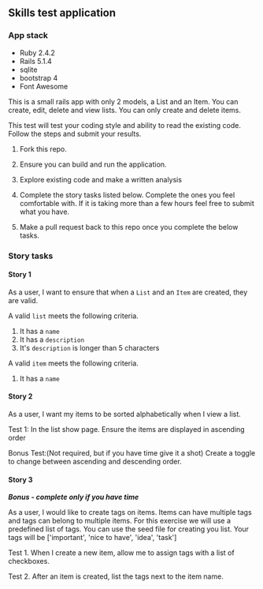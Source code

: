 ## Skills test application

### App stack
* Ruby 2.4.2
* Rails 5.1.4
* sqlite
* bootstrap 4
* Font Awesome

This is a small rails app with only 2 models, a List and an Item. You can create, edit, delete and view lists. You can only create and delete items.

This test will test your coding style and ability to read the existing code. Follow the steps and submit your results.

1. Fork this repo.

2. Ensure you can build and run the application.

3. Explore existing code and make a written analysis

4. Complete the story tasks listed below. Complete the ones you feel comfortable with. If it is taking more than a few hours feel free to submit what you have.

5. Make a pull request back to this repo once you complete the below tasks.


### Story tasks

#### Story 1

As a user, I want to ensure that when a `List` and an `Item` are created, they are valid.

A valid `list` meets the following criteria.

1. It has a `name`
2. It has a `description`
3. It's `description` is longer than 5 characters

A valid `item` meets the following criteria.

1. It has a `name`

#### Story 2

As a user, I want my items to be sorted alphabetically when I view a list.

Test 1: In the list show page. Ensure the items are displayed in ascending order

Bonus Test:(Not required, but if you have time give it a shot) Create a toggle to change between ascending and descending order.

#### Story 3 

***Bonus - ___complete only if you have time___***

As a user, I would like to create tags on items. Items can have multiple tags and tags can belong to multiple items. For this exercise we will use a predefined list of tags. You can use the seed file for creating you list. Your tags will be ['important', 'nice to have', 'idea', 'task']

Test 1. When I create a new item, allow me to assign tags with a list of checkboxes.

Test 2. After an item is created, list the tags next to the item name.

